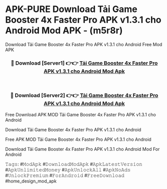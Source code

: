 # APK-PURE Download Tải Game Booster 4x Faster Pro APK v1.3.1 cho Android Mod APK - (m5r8r)
Download Tải Game Booster 4x Faster Pro APK v1.3.1 cho Android Free Mod APK

<div align="center">
<h3>🔴 Download [Server1] 👉👉 <a href="https://apk-comot.site?title=Tải_Game_Booster_4x_Faster_Pro_APK_v1.3.1_cho_Android">Tải Game Booster 4x Faster Pro APK v1.3.1 cho Android Mod Apk</a></h3><br>

<h3>🔴 Download [Server2] 👉👉 <a href="https://apk-comot.site?title=Tải_Game_Booster_4x_Faster_Pro_APK_v1.3.1_cho_Android">Tải Game Booster 4x Faster Pro APK v1.3.1 cho Android Mod Apk</a></h3>
</div>


Free Download APK MOD Tải Game Booster 4x Faster Pro APK v1.3.1 cho Android

Download Tải Game Booster 4x Faster Pro APK v1.3.1 cho Android 

Free APK MOD Tải Game Booster 4x Faster Pro APK v1.3.1 cho Android 

Download Tải Game Booster 4x Faster Pro APK v1.3.1 cho Android Mod For Android

𝚃𝚊𝚐𝚜: #𝙼𝚘𝚍𝙰𝚙𝚔 #𝙳𝚘𝚠𝚗𝚕𝚘𝚊𝚍𝙼𝚘𝚍𝙰𝚙𝚔 #𝙰𝚙𝚔𝙻𝚊𝚝𝚎𝚜𝚝𝚅𝚎𝚛𝚜𝚒𝚘𝚗 #𝙰𝚙𝚔𝚄𝚗𝚕𝚒𝚖𝚒𝚝𝚎𝚍𝙼𝚘𝚗𝚎𝚢 #𝙰𝚙𝚔𝚄𝚗𝚕𝚘𝚌𝚔𝙰𝚕𝚕 #𝙰𝚙𝚔𝙽𝚘𝙰𝚍𝚜 #𝚄𝚗𝚕𝚘𝚌𝚔𝙿𝚛𝚎𝚖𝚒𝚞𝚖 #𝙵𝚘𝚛𝙰𝚗𝚍𝚛𝚘𝚒𝚍 #𝙵𝚛𝚎𝚎𝙳𝚘𝚠𝚗𝚕𝚘𝚊𝚍 #home_design_mod_apk